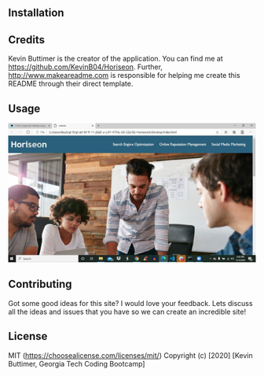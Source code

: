 
## Installation

## Credits
Kevin Buttimer is the creator of the application. You can find me at https://github.com/KevinB04/Horiseon. Further, http://www.makeareadme.com  is responsible for helping me create this README through their direct template.

## Usage
![horiseon-seo](/assets/screenshots/Horiseon1.jpg)

## Contributing
Got some good ideas for this site? I would love your feedback. Lets discuss all the ideas and issues that you have so we can create an incredible site!

## License
MIT (https://choosealicense.com/licenses/mit/) 
Copyright (c) [2020] [Kevin Buttimer, Georgia Tech Coding Bootcamp]
